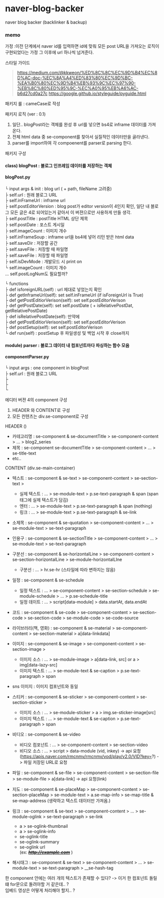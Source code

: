 # naver-blog-backer
naver blog backer (backlinker &amp; backup)

### memo

가정 :이전 단계에서 naver id를 입력하면 id에 맞춰 모든 post URL을 가져오는 로직이 구현되었다는 가정 그 이후에 url 하나씩 넘겨준다.

스타일 가이드 
> https://medium.com/@kkweon/%ED%8C%8C%EC%9D%B4%EC%8D%AC-doc-%EC%8A%A4%ED%83%80%EC%9D%BC-%EA%B0%80%EC%9D%B4%EB%93%9C%EC%97%90-%EB%8C%80%ED%95%9C-%EC%A0%95%EB%A6%AC-b6d27cd0a27c
> https://google.github.io/styleguide/pyguide.html

패키지 룰 : cameCase로 작성

패키지 로직 (ver : 0.1)
1. 일단.. blogPost라는 객체를 완성 후 url를 넣으면 bs4로 inframe 데이터를 가져온다.
2. 전체 html data 중 se-component를 찾아서 실질적인 데이터만을 골라낸다.
3. parser를 import하여 각 compoenent를 parser로 parsing 한다.


패키지 구성

#### class) blogPost : 블로그 인프레임 데이터를 저장하는 객체  
#### blogPost.py  
└ input args & init : blog url ( + path, fileName 고려중)  
├ self.url : 원래 블로그 URL  
├ self.inFrameUrl : inframe url   
├ self.postEditorVersion : blog post가 editor version이 4인지 확인, 일단 내 블로그 모든 글은 4로 되어있는거 같아서 이 버젼으로만 사용하게 만들 생각.  
├ self.postTitle : postTitle HTML 상단 제목  
├ self.postDate : 포스트 게시일  
├ self.imageCount : 이미지 개수  
├ self.inFrameSoup : inframe url을 bs4에 넣어 리턴 받은 html data  
├ self.saveDir : 저장할 공간  
├ self.saveFile : 저장할 때 파일명  
├ self.saveFile : 저장할 때 파일명  
├ self.isDevMode : 개발모드 시 print on  
└ self.imageCount : 이미지 개수  
... self.postLogNum도 필요할까?  

└ functions  
├ def isforeignURL(self) : url 제대로 넣었는지 확인  
├ def getInframeUrl(self): set self.inFrameUrl (if isForeignUrl is True)  
├ def getPostEditiorVerison(self): set self.postEditorVerison  
├ def getPostDate(self): set self.postDate ( + isRelativePostDat, getRelativePostDate)  
├ def isRelativePostDate(self): 만약에  
├ def getPostEditiorVerison(self): set self.postEditorVerison  
├ def postSetup(self): set self.postEditorVerison  
└ def run(self) : postSetup 후 파일생성 및 백업 시작 후 close까지  

#### module) parser : 블로그 데이터 내 컴포넌트마다 파싱하는 함수 모음  
#### componentParser.py  
└ input args : one component in blogPost  
├ self.url : 원래 블로그 URL  
├  
├  
└  


에디터 버젼 4의 component 구성  
1. HEADER 와 CONTENT로 구성  
2. 모든 컨텐츠는 div.se-component로 구성    

HEADER ()  
- 카테고리명 :  se-component & se-documentTitle > se-component-content > ... > blog2_series    
- 제목 : se-component se-documentTitle > se-component-content > ... > se-title-text  
- etc..    

CONTENT  (div.se-main-container)  
- 텍스트 : se-component & se-text > se-component-content > se-section-text >    
    - 실제 텍스트 : ... > se-module-text > p.se-text-paragraph & span (span 태그에 실제 텍스트가 담김)    
    - 엔터 : ... > se-module-text > p.se-text-paragraph & span (nothing)    
    - 링크 : ... > se-module-text > p.se-text-paragraph & se-link  
    
- 소제목 : se-component & se-quotation > se-component-content > ... > se-module-text > se-text-paragraph    

- 인용구 : se-component & se-sectionTitle > se-component-content > ... > se-module-text > se-text-paragraph    

- 구분선 : se-component & se-horizontalLine > se-component-content > se-section-horizontalLine > se-module-horizontalLIne   
    - 구분선 : ... > hr.se-hr (스타일에 따라 변하지는 않음)  
    
- 일정 : se-component & se-schedule   
    - 일정 텍스트 : ... > se-component-content > se-section-schedule > se-module-schedule > ... > p.se-schedule-title   
    - 일정 데이트 : ... > script[data-module] > data.startAt, data.endAt  

- 코드 : se-component & se-code > se-component-content > se-section-code > se-section-code > se-module-code > se-code-source     

- 라이브러리(책, 영화) : se-component & se-material > se-component-content > se-section-material > a[data-linkdata]  

- 이미지 : se-component & se-image > se-component-content > se-section-image >  
    - 이미지 소스 : ... > se-module-image > a[data-link, src] or a > img[data-lazy-src]  
    - 이미지 텍스트 : ... > se-module-text & se-caption > p.se-text-paragraph > span  

- sns 이미지 : 이미지 컴포넌트와 동일  

- 스티커 : se-component & se-sticker > se-component-content > se-section-sticker >  
    - 이미지 소스 : ... > se-module-sticker > a > img.se-sticker-image[src]  
    - 이미지 텍스트 : ... > se-module-text & se-caption > p.se-text-paragraph > span  

- 비디오 :  se-component & se-video    
    - 비디오 컴포넌트 : ... > se-component-content > se-section-video    
    - 비디오 소스 : ... > script > data-module (vid, inkey) -> api 요청(https://apis.naver.com/rmcnmv/rmcnmv/vod/play/v2.0/VID?key=?) -> 파일 저장된 URL로 요청     

- 파일 : se-component & se-file > se-component-content > se-section-file > se-module-file >  a[data-link] -> api 요청(link)  

- 지도 :  se-component & se-placeMap > se-component-content > se-section-placeMap > se-module-text > a.se-map-info > se-map-title & se-map-address (생략하고 텍스트 데이터만 가져옴.)  

- 링크 : se-component & se-text > se-component-content > ... > se-module-oglink > se-text-paragraph > se-link    
    - a > se-oglink-thumbnail  
    - a > se-oglink-info  
    - se-oglink-title    
    - se-oglink-summary  
    - se-oglink url  
(ex: <a href="http://example.com" class="se-link" target="_blank"><strike><u><i><b>http://example.com</b></i></u></strike></a> )    

- 해시태그 : se-component & se-text > se-component-content > ... > se-module-text > se-text-paragraph > __se-hash-tag  



한 component 안에는 여러 개의 텍스트가 존재할 수 있다?  -> 이거 한 컴포넌트 돌릴 떄 for문으로 돌려야할 거 같은데.. ?  
임베드 영상은 어떻게 처리해야 할지.. ?  



